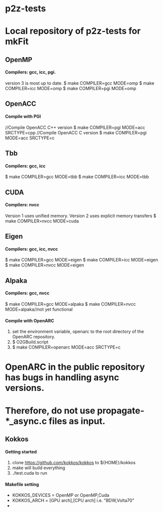 # p2z-tests

Local repository of p2z-tests for mkFit
=======
## OpenMP
#### Compilers: gcc, icc, pgi.
version 3 is most up to date. 
$ make COMPILER=gcc MODE=omp
$ make COMPILER=icc MODE=omp
$ make COMPILER=pgi MODE=omp


## OpenACC
#### Compile with PGI
//Compile OpenACC C++ version
$ make COMPILER=pgi MODE=acc SRCTYPE=cpp
//Compile OpenACC C version
$ make COMPILER=pgi MODE=acc SRCTYPE=c

## Tbb
#### Compilers: gcc, icc
$ make COMPILER=gcc MODE=tbb
$ make COMPILER=icc MODE=tbb

## CUDA
#### Compilers: nvcc
Version 1 uses unified memory. Version 2 uses explicit memory transfers
$ make COMPILER=nvcc MODE=cuda

## Eigen
#### Compilers: gcc, icc, nvcc
$ make COMPILER=gcc MODE=eigen
$ make COMPILER=icc MODE=eigen
$ make COMPILER=nvcc MODE=eigen

## Alpaka
#### Compilers: gcc, nvcc 
$ make COMPILER=gcc MODE=alpaka
$ make COMPILER=nvcc MODE=alpaka//not yet functional

#### Compile with OpenARC
1. set the environment variable, openarc to the root directory of the OpenARC repository.
2. $ O2GBuild.script
3. $ make COMPILER=openarc MODE=acc SRCTYPE=c
# OpenARC in the public repository has bugs in handling async versions.
# Therefore, do not use propagate-*_async.c files as input.

## Kokkos

#### Getting started
1. clone https://github.com/kokkos/kokkos to ${HOME}/kokkos
2. make will build everything
3. ./test.cuda to run

#### Makefile setting
- KOKKOS_DEVICES = OpenMP or OpenMP,Cuda
- KOKKOS_ARCH = [GPU arch],[CPU arch] i.e. "BDW,Volta70"
- 

